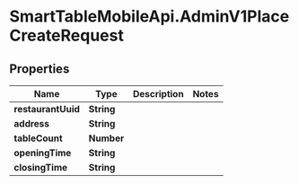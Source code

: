 # SmartTableMobileApi.AdminV1PlaceCreateRequest

## Properties

Name | Type | Description | Notes
------------ | ------------- | ------------- | -------------
**restaurantUuid** | **String** |  | 
**address** | **String** |  | 
**tableCount** | **Number** |  | 
**openingTime** | **String** |  | 
**closingTime** | **String** |  | 


